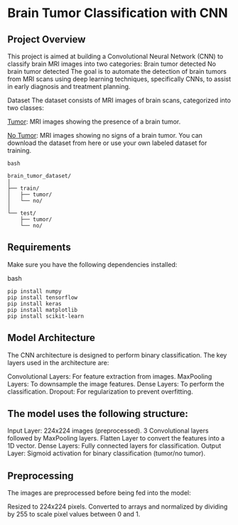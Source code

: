 # Brain Tumor Classification with CNN

## Project Overview
This project is aimed at building a Convolutional Neural Network (CNN) to classify brain MRI images into two categories:
Brain tumor detected
No brain tumor detected
The goal is to automate the detection of brain tumors from MRI scans using deep learning techniques, specifically CNNs, to assist in early diagnosis and treatment planning.

Dataset
The dataset consists of MRI images of brain scans, categorized into two classes:

<a href="https://drive.google.com/drive/folders/1UH61lf55bBR-jEQ6u9GdpkT_aFo3MNaW?usp=drive_link">Tumor</a>: MRI images showing the presence of a brain tumor.

<a href="https://drive.google.com/drive/folders/1SDuVwytGl6HHAsi-2NTUuiO2zMOvtxPb?usp=drive_link">No Tumor</a>: MRI images showing no signs of a brain tumor.
You can download the dataset from here or use your own labeled dataset for training.

```Dataset Structure:
bash

brain_tumor_dataset/
│
├── train/
│   ├── tumor/
│   └── no/
│
└── test/
    ├── tumor/
    └── no/
```
## Requirements

Make sure you have the following dependencies installed:

bash
```
pip install numpy
pip install tensorflow
pip install keras
pip install matplotlib
pip install scikit-learn
```
## Model Architecture

The CNN architecture is designed to perform binary classification. The key layers used in the architecture are:

Convolutional Layers: For feature extraction from images.
MaxPooling Layers: To downsample the image features.
Dense Layers: To perform the classification.
Dropout: For regularization to prevent overfitting.

## The model uses the following structure:

Input Layer: 224x224 images (preprocessed).
3 Convolutional layers followed by MaxPooling layers.
Flatten Layer to convert the features into a 1D vector.
Dense Layers: Fully connected layers for classification.
Output Layer: Sigmoid activation for binary classification (tumor/no tumor).

## Preprocessing

The images are preprocessed before being fed into the model:

Resized to 224x224 pixels.
Converted to arrays and normalized by dividing by 255 to scale pixel values between 0 and 1.
